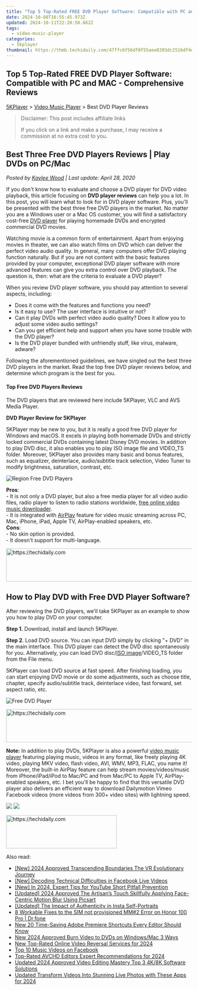 ```yaml
---
title: "Top 5 Top-Rated FREE DVD Player Software: Compatible with PC and MAC - Comprehensive Reviews"
date: 2024-10-08T16:55:45.973Z
updated: 2024-10-11T22:20:50.662Z
tags:
  - video-music-player
categories:
  - 5kplayer
thumbnail: https://thmb.techidaily.com/47ffc6f56df8f55aee8393dc2516df4e9eefe4f14b61216a4ad108eecf8f871a.png
---
```


## Top 5 Top-Rated FREE DVD Player Software: Compatible with PC and MAC - Comprehensive Reviews

[5KPlayer](https://tools.techidaily.com/5kplayer/products/) \> [Video Music Player](https://tools.techidaily.com/5kplayer/video-music-player/) \> Best DVD Player Reviews

>  Disclaimer: This post includes affiliate links
>
>  If you click on a link and make a purchase, I may receive a commission at no extra cost to you.
>

## Best Three Free DVD Players Reviews | Play DVDs on PC/Mac

 _Posted by [Kaylee Wood](https://www.quora.com/profile/Amanda-Hu-21) | Last update: April 28, 2020_

If you don't know how to evaluate and choose a DVD player for DVD video playback, this article focusing on **DVD player reviews** can help you a lot. In this post, you will learn what to look for in DVD player software. Plus, you'll be presented with the best three free DVD players in the market. No matter you are a Windows user or a Mac OS customer, you will find a satisfactory cost-free [DVD player](https://tools.techidaily.com/5kplayer/video-music-player/) for playing homemade DVDs and encrypted commercial DVD movies. 

Watching movie is a common form of entertainment. Apart from enjoying movies in theater, we can also watch films on DVD which can deliver the perfect video audio quality. In general, many computers offer DVD playing function naturally. But if you are not content with the basic features provided by your computer, exceptional DVD player software with more advanced features can give you extra control over DVD playback. The question is, then: what are the criteria to evaluate a DVD player? 

When you review DVD player software, you should pay attention to several aspects, including:

* Does it come with the features and functions you need?
* Is it easy to use? The user interface is intuitive or not?
* Can it play DVDs with perfect video audio quality? Does it allow you to adjust some video audio settings?
* Can you get efficient help and support when you have some trouble with the DVD player?
* Is the DVD player bundled with unfriendly stuff, like virus, malware, adware?

Following the aforementioned guidelines, we have singled out the best three DVD players in the market. Read the top free DVD player reviews below, and determine which program is the best for you.

#### **Top Free DVD Players Reviews**

The DVD players that are reviewed here include 5KPlayer, VLC and AVS Media Player.

**DVD Player Review for 5KPlayer**

 5KPlayer may be new to you, but it is really a good free DVD player for Windows and macOS. It excels in playing both homemade DVDs and strictly locked commercial DVDs containing latest Disney DVD movies. In addition to play DVD disc, it also enables you to play ISO image file and VIDEO\_TS folder. Moreover, 5KPlayer also provides many basic and bonus features, such as equalizer, deinterlace, audio/subtitle track selection, Video Tuner to modify brightness, saturation, contrast, etc.

![Region Free DVD Players](https://www.5kplayer.com/video-music-player/img/5kplayer-freeaacplayer-yxt-030601.jpg) 

**Pros**:  
 \- It is not only a DVD player, but also a free media player for all video audio files, radio player to listen to radio stations worldwide, [free online video music downloader](https://tools.techidaily.com/5kplayer/youtube-download/).   
 \- It is integrated with [AirPlay](https://tools.techidaily.com/5kplayer/airplay/) feature for video music streaming across PC, Mac, iPhone, iPad, Apple TV, AirPlay-enabled speakers, etc.  
**Cons**:  
 \- No skin option is provided.  
 \- It doesn't support for multi-language.

<!-- affiliate ads begin -->
<a href="https://aligracehair.sjv.io/c/5597632/1959764/19272" target="_top" id="1959764">
  <img src="//a.impactradius-go.com/display-ad/19272-1959764" border="0" alt="https://techidaily.com" width="728" height="90"/>
</a>
<img height="0" width="0" src="https://aligracehair.sjv.io/i/5597632/1959764/19272" style="position:absolute;visibility:hidden;" border="0" />
<!-- affiliate ads end -->

## How to Play DVD with Free DVD Player Software?

After reviewing the DVD players, we'll take 5KPlayer as an example to show you how to play DVD on your computer.

**Step 1.** Download, install and launch 5KPlayer. 

**Step 2**. Load DVD source. You can input DVD simply by clicking "+ DVD" in the main interface. This DVD player can detect the DVD disc spontaneously for you. Alternatively, you can load DVD disc/[ISO image](https://tools.techidaily.com/5kplayer/video-music-player/)/VIDEO\_TS folder from the File menu.

5KPlayer can load DVD source at fast speed. After finishing loading, you can start enjoying DVD movie or do some adjustments, such as choose title, chapter, specify audio/subtitle track, deinterlace video, fast forward, set aspect ratio, etc.

![Free DVD Player](https://www.5kplayer.com/video-music-player/img/dvd-player.jpg) 

<!-- affiliate ads begin -->
<a href="https://aligracehair.sjv.io/c/5597632/1997662/19272" target="_top" id="1997662">
  <img src="//a.impactradius-go.com/display-ad/19272-1997662" border="0" alt="https://techidaily.com" width="728" height="90"/>
</a>
<img height="0" width="0" src="https://aligracehair.sjv.io/i/5597632/1997662/19272" style="position:absolute;visibility:hidden;" border="0" />
<!-- affiliate ads end -->

**Note:** In addition to play DVDs, 5KPlayer is also a powerful [video music player](https://tools.techidaily.com/5kplayer/video-music-player/) featuring playing music, videos in any format, like freely playing 4K video, playing MKV video, flash video, AVI, WMV, MP3, FLAC, you name it! Moreover, the built-in AirPlay feature can help stream movies/videos/music from iPhone/iPad/iPod to Mac/PC and from Mac/PC to Apple TV, AirPlay-enabled speakers, etc. I bet you'll be happy to find that this versatile DVD player also delivers an efficient way to download Dailymotion Vimeo Facebook videos (more videos from 300+ video sites) with lightning speed.

[![](https://www.5kplayer.com/video-music-player/../button/freedownbackwin.png)](https://tools.techidaily.com/5kplayer/products/) [![](https://www.5kplayer.com/video-music-player/../button/freedownbackmac.png)](https://tools.techidaily.com/5kplayer/products/)

<!-- affiliate ads begin -->
<a href="https://aligracehair.sjv.io/c/5597632/1948876/19272" target="_top" id="1948876">
  <img src="//a.impactradius-go.com/display-ad/19272-1948876" border="0" alt="https://techidaily.com" width="300" height="90"/>
</a>
<img height="0" width="0" src="https://aligracehair.sjv.io/i/5597632/1948876/19272" style="position:absolute;visibility:hidden;" border="0" />
<!-- affiliate ads end -->

<ins class="adsbygoogle"
     style="display:block"
     data-ad-format="autorelaxed"
     data-ad-client="ca-pub-7571918770474297"
     data-ad-slot="1223367746"></ins>

<ins class="adsbygoogle"
     style="display:block"
     data-ad-client="ca-pub-7571918770474297"
     data-ad-slot="8358498916"
     data-ad-format="auto"
     data-full-width-responsive="true"></ins>

<span class="atpl-alsoreadstyle">Also read:</span>
<div><ul>
<li><a href="https://fox-glue.techidaily.com/new-2024-approved-transcending-boundaries-the-vr-evolutionary-journey/"><u>[New] 2024 Approved Transcending Boundaries The VR Evolutionary Journey</u></a></li>
<li><a href="https://facebook-video-recording.techidaily.com/new-decoding-technical-difficulties-in-facebook-live-videos/"><u>[New] Decoding Technical Difficulties in Facebook Live Videos</u></a></li>
<li><a href="https://youtube-sure.techidaily.com/n-2024-expert-tips-for-youtube-short-pitfall-prevention/"><u>[New] In 2024, Expert Tips for YouTube Short Pitfall Prevention</u></a></li>
<li><a href="https://fox-hovers.techidaily.com/updated-2024-approved-the-artisans-touch-skillfully-applying-face-centric-motion-blur-using-picsart/"><u>[Updated] 2024 Approved The Artisan’s Touch Skillfully Applying Face-Centric Motion Blur Using Picsart</u></a></li>
<li><a href="https://instagram-videos.techidaily.com/updated-the-impact-of-authenticity-in-insta-self-portraits/"><u>[Updated] The Impact of Authenticity in Insta Self-Portraits</u></a></li>
<li><a href="https://howto.techidaily.com/8-workable-fixes-to-the-sim-not-provisioned-mm2-error-on-honor-100-pro-drfone-by-drfone-fix-android-problems-fix-android-problems/"><u>8 Workable Fixes to the SIM not provisioned MM#2 Error on Honor 100 Pro | Dr.fone</u></a></li>
<li><a href="https://video-ai-editor.techidaily.com/new-20-time-saving-adobe-premiere-shortcuts-every-editor-should-know/"><u>New 20 Time-Saving Adobe Premiere Shortcuts Every Editor Should Know</u></a></li>
<li><a href="https://video-ai-editor.techidaily.com/new-2024-approved-burn-video-to-dvds-on-windowsmac-3-ways/"><u>New 2024 Approved Burn Video to DVDs on Windows/Mac 3 Ways</u></a></li>
<li><a href="https://video-ai-editor.techidaily.com/new-top-rated-online-video-reversal-services-for-2024/"><u>New Top-Rated Online Video Reversal Services for 2024</u></a></li>
<li><a href="https://facebook-video-files.techidaily.com/top-10-music-videos-on-facebook/"><u>Top 10 Music Videos on Facebook</u></a></li>
<li><a href="https://video-ai-editor.techidaily.com/top-rated-avchd-editors-expert-recommendations-for-2024/"><u>Top-Rated AVCHD Editors Expert Recommendations for 2024</u></a></li>
<li><a href="https://video-ai-editor.techidaily.com/updated-2024-approved-video-editing-mastery-top-3-4k8k-software-solutions/"><u>Updated 2024 Approved Video Editing Mastery Top 3 4K/8K Software Solutions</u></a></li>
<li><a href="https://video-ai-editor.techidaily.com/updated-transform-videos-into-stunning-live-photos-with-these-apps-for-2024/"><u>Updated Transform Videos Into Stunning Live Photos with These Apps for 2024</u></a></li>
</ul></div>

